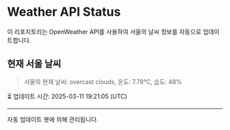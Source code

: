 
# Weather API Status

이 리포지토리는 OpenWeather API를 사용하여 서울의 날씨 정보를 자동으로 업데이트합니다.

## 현재 서울 날씨
> 서울의 현재 날씨: overcast clouds, 온도: 7.78°C, 습도: 48%

⏳ 업데이트 시간: 2025-03-11 19:21:05 (UTC)

---
자동 업데이트 봇에 의해 관리됩니다.
